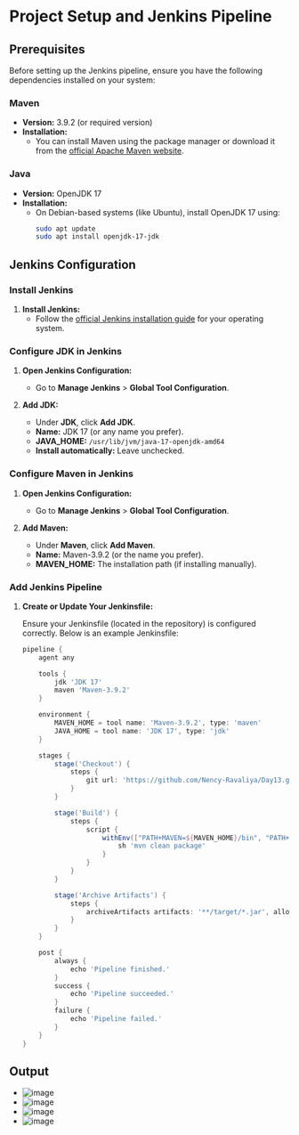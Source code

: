 # Project Setup and Jenkins Pipeline

## Prerequisites

Before setting up the Jenkins pipeline, ensure you have the following dependencies installed on your system:

### Maven

- **Version:** 3.9.2 (or required version)
- **Installation:**
  - You can install Maven using the package manager or download it from the [official Apache Maven website](https://maven.apache.org/download.cgi).

### Java

- **Version:** OpenJDK 17
- **Installation:**
  - On Debian-based systems (like Ubuntu), install OpenJDK 17 using:
    ```bash
    sudo apt update
    sudo apt install openjdk-17-jdk
    ```

## Jenkins Configuration

### Install Jenkins

1. **Install Jenkins:**
   - Follow the [official Jenkins installation guide](https://www.jenkins.io/doc/book/installing/) for your operating system.

### Configure JDK in Jenkins

1. **Open Jenkins Configuration:**
   - Go to **Manage Jenkins** > **Global Tool Configuration**.

2. **Add JDK:**
   - Under **JDK**, click **Add JDK**.
   - **Name:** JDK 17 (or any name you prefer).
   - **JAVA_HOME:** `/usr/lib/jvm/java-17-openjdk-amd64`
   - **Install automatically:** Leave unchecked.

### Configure Maven in Jenkins

1. **Open Jenkins Configuration:**
   - Go to **Manage Jenkins** > **Global Tool Configuration**.

2. **Add Maven:**
   - Under **Maven**, click **Add Maven**.
   - **Name:** Maven-3.9.2 (or the name you prefer).
   - **MAVEN_HOME:** The installation path (if installing manually).

### Add Jenkins Pipeline

1. **Create or Update Your Jenkinsfile:**

   Ensure your Jenkinsfile (located in the repository) is configured correctly. Below is an example Jenkinsfile:

   ```groovy
   pipeline {
       agent any

       tools {
           jdk 'JDK 17'
           maven 'Maven-3.9.2'
       }

       environment {
           MAVEN_HOME = tool name: 'Maven-3.9.2', type: 'maven'
           JAVA_HOME = tool name: 'JDK 17', type: 'jdk'
       }

       stages {
           stage('Checkout') {
               steps {
                   git url: 'https://github.com/Nency-Ravaliya/Day13.git', branch: 'main', credentialsId: 'github-credentials-id'
               }
           }

           stage('Build') {
               steps {
                   script {
                       withEnv(["PATH+MAVEN=${MAVEN_HOME}/bin", "PATH+JAVA=${JAVA_HOME}/bin"]) {
                           sh 'mvn clean package'
                       }
                   }
               }
           }

           stage('Archive Artifacts') {
               steps {
                   archiveArtifacts artifacts: '**/target/*.jar', allowEmptyArchive: true
               }
           }
       }

       post {
           always {
               echo 'Pipeline finished.'
           }
           success {
               echo 'Pipeline succeeded.'
           }
           failure {
               echo 'Pipeline failed.'
           }
       }
   }

## Output
- ![image](https://github.com/user-attachments/assets/ba7b6d33-c5e4-4270-a772-5f3e85187334)
- ![image](https://github.com/user-attachments/assets/b475b3c0-e6a8-48e9-9407-3b3876f36a5b)
- ![image](https://github.com/user-attachments/assets/01220343-f7d5-4cd2-bffd-57e01ca3a724)
- ![image](https://github.com/user-attachments/assets/7e7d72cd-c733-45d0-a3b9-1b11a0d165e1)




